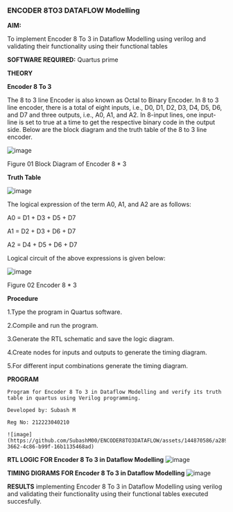 ### ENCODER 8TO3 DATAFLOW Modelling

**AIM:**

To implement  Encoder 8 To 3 in Dataflow Modelling using verilog and validating their functionality using their functional tables

**SOFTWARE REQUIRED:** Quartus prime

**THEORY**

**Encoder 8 To 3**

The 8 to 3 line Encoder is also known as Octal to Binary Encoder. In 8 to 3 line encoder, there is a total of eight inputs, i.e., D0, D1, D2, D3, D4, D5, D6, and D7 and three outputs, i.e., A0, A1, and A2. In 8-input lines, one input-line is set to true at a time to get the respective binary code in the output side. Below are the block diagram and the truth table of the 8 to 3 line encoder.

![image](https://github.com/naavaneetha/ENCODER8TO3DATAFLOW/assets/154305477/0bc242c1-eb9e-4c47-afe5-30428470efc3)

Figure 01  Block Diagram of Encoder 8 * 3

**Truth Table**

![image](https://github.com/naavaneetha/ENCODER8TO3DATAFLOW/assets/154305477/35496b14-ae6e-4cd1-9abd-d6736b576575)

The logical expression of the term A0, A1, and A2 are as follows:

A0 = D1 + D3 + D5 + D7

A1 = D2 + D3 + D6 + D7

A2 = D4 + D5 + D6 + D7

Logical circuit of the above expressions is given below:

![image](https://github.com/naavaneetha/ENCODER8TO3DATAFLOW/assets/154305477/95acaee6-c873-4c75-89eb-ef09fb158053)

Figure 02  Encoder 8 * 3

**Procedure**

1.Type the program in Quartus software.

2.Compile and run the program.

3.Generate the RTL schematic and save the logic diagram.

4.Create nodes for inputs and outputs to generate the timing diagram.

5.For different input combinations generate the timing diagram.

**PROGRAM**
```
Program for Encoder 8 To 3 in Dataflow Modelling and verify its truth table in quartus using Verilog programming. 

Developed by: Subash M

Reg No: 212223040210

![image](https://github.com/SubashM00/ENCODER8TO3DATAFLOW/assets/144870586/a2891ed3-3662-4c86-b99f-16b1135468ad)
```

**RTL LOGIC FOR Encoder 8 To 3 in Dataflow Modelling**
![image](https://github.com/SubashM00/ENCODER8TO3DATAFLOW/assets/144870586/6a2a1b0b-6686-4564-b9ac-7c68478e2cc6)

**TIMING DIGRAMS FOR Encoder 8 To 3 in Dataflow Modelling**
![image](https://github.com/SubashM00/ENCODER8TO3DATAFLOW/assets/144870586/e6edbf22-5c46-40a2-be8f-47d835913c00)

**RESULTS**
implementing Encoder 8 To 3 in Dataflow Modelling using verilog and validating their functionality using their functional tables executed succesfully.


